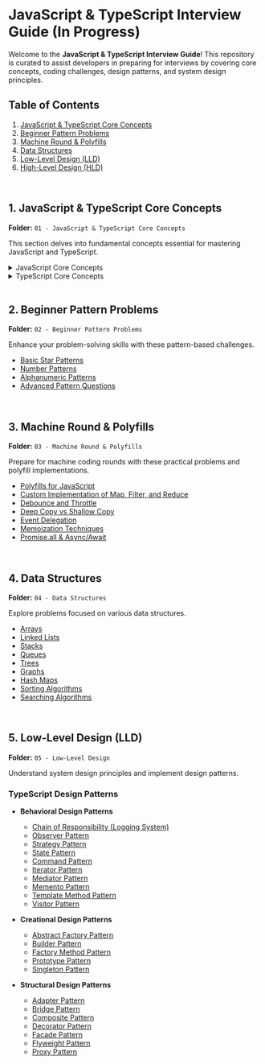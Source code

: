 # JavaScript & TypeScript Interview Guide (In Progress)

Welcome to the **JavaScript & TypeScript Interview Guide**! This repository is curated to assist developers in preparing for interviews by covering core concepts, coding challenges, design patterns, and system design principles.

## Table of Contents

1. [JavaScript & TypeScript Core Concepts](#1-javascript--typescript-core-concepts)
2. [Beginner Pattern Problems](#2-beginner-pattern-problems)
3. [Machine Round & Polyfills](#3-machine-round--polyfills)
4. [Data Structures](#4-data-structures)
5. [Low-Level Design (LLD)](#5-low-level-design-lld)
6. [High-Level Design (HLD)](#6-high-level-design-hld)

<br>


## 1. JavaScript & TypeScript Core Concepts

**Folder:** `01 - JavaScript & TypeScript Core Concepts`

This section delves into fundamental concepts essential for mastering JavaScript and TypeScript.

<details>
  <summary>JavaScript Core Concepts</summary>

  - [Closures](01%20-%20JavaScript%20&%20TypeScript%20Core%20Concepts/JavaScript%20Closures.md)
  - [Currying](01%20-%20JavaScript%20&%20TypeScript%20Core%20Concepts/JavaScript%20Currying.md)
  - [Generators](01%20-%20JavaScript%20&%20TypeScript%20Core%20Concepts/JavaScript%20Generators.md)
  - [Hoisting](01%20-%20JavaScript%20&%20TypeScript%20Core%20Concepts/JavaScript%20Hoisting.md)
  - [Iterators & Iterables](01%20-%20JavaScript%20&%20TypeScript%20Core%20Concepts/JavaScript%20Iterators%20&%20Iterables.md)
  - [NaN](01%20-%20JavaScript%20&%20TypeScript%20Core%20Concepts/JavaScript%20NaN.md)
  - [Rest vs Spread Operator](01%20-%20JavaScript%20&%20TypeScript%20Core%20Concepts/JavaScript%20Rest%20vs%20Spread%20Operator.md)
  - [Scope](01%20-%20JavaScript%20&%20TypeScript%20Core%20Concepts/JavaScript%20Scope.md)
  - [Undefined vs Null](01%20-%20JavaScript%20&%20TypeScript%20Core%20Concepts/JavaScript%20Undefined%20vs%20Null.md)
  - [Automatic Semicolon Insertion](01%20-%20JavaScript%20&%20TypeScript%20Core%20Concepts/JavaScript%20Automatic%20Semicolon%20Insertion.md)
</details>
<details>
  <summary>TypeScript Core Concepts</summary>

  - [TypeScript Types](01%20-%20JavaScript%20&%20TypeScript%20Core%20Concepts/TypeScript%20Types.md)
</details>

<br>

## 2. Beginner Pattern Problems

**Folder:** `02 - Beginner Pattern Problems`

Enhance your problem-solving skills with these pattern-based challenges.

- [Basic Star Patterns](02%20-%20Beginner%20Pattern%20Problems/Basic%20Star%20Patterns.md)
- [Number Patterns](02%20-%20Beginner%20Pattern%20Problems/Number%20Patterns.md)
- [Alphanumeric Patterns](02%20-%20Beginner%20Pattern%20Problems/Alphanumeric%20Patterns.md)
- [Advanced Pattern Questions](02%20-%20Beginner%20Pattern%20Problems/Advanced%20Pattern%20Questions.md)

<br>

## 3. Machine Round & Polyfills

**Folder:** `03 - Machine Round & Polyfills`

Prepare for machine coding rounds with these practical problems and polyfill implementations.

- [Polyfills for JavaScript](03%20-%20Machine%20Round%20&%20Polyfills/Polyfills%20for%20JavaScript.md)
- [Custom Implementation of Map, Filter, and Reduce](03%20-%20Machine%20Round%20&%20Polyfills/Custom%20Implementation%20of%20Map%2C%20Filter%2C%20and%20Reduce.md)
- [Debounce and Throttle](03%20-%20Machine%20Round%20&%20Polyfills/Debounce%20and%20Throttle.md)
- [Deep Copy vs Shallow Copy](03%20-%20Machine%20Round%20&%20Polyfills/Deep%20Copy%20vs%20Shallow%20Copy.md)
- [Event Delegation](03%20-%20Machine%20Round%20&%20Polyfills/Event%20Delegation.md)
- [Memoization Techniques](03%20-%20Machine%20Round%20&%20Polyfills/Memoization%20Techniques.md)
- [Promise.all & Async/Await](03%20-%20Machine%20Round%20&%20Polyfills/Promise.all%20&%20Async%20Await.md)

<br>

## 4. Data Structures

**Folder:** `04 - Data Structures`

Explore problems focused on various data structures.

- [Arrays](04%20-%20Data%20Structures/Arrays.md)
- [Linked Lists](04%20-%20Data%20Structures/Linked%20Lists.md)
- [Stacks](04%20-%20Data%20Structures/Stacks.md)
- [Queues](04%20-%20Data%20Structures/Queues.md)
- [Trees](04%20-%20Data%20Structures/Trees.md)
- [Graphs](04%20-%20Data%20Structures/Graphs.md)
- [Hash Maps](04%20-%20Data%20Structures/Hash%20Maps.md)
- [Sorting Algorithms](04%20-%20Data%20Structures/Sorting%20Algorithms.md)
- [Searching Algorithms](04%20-%20Data%20Structures/Searching%20Algorithms.md)

<br>

## 5. Low-Level Design (LLD)

**Folder:** `05 - Low-Level Design`

Understand system design principles and implement design patterns.

### TypeScript Design Patterns

- **Behavioral Design Patterns**
  - [Chain of Responsibility (Logging System)](05%20-%20Low-Level%20Design/TypeScript%20Design%20Patterns/Behavioral%20Design%20Patterns/Chain%20of%20Responsibility%20(Logging%20System).md)
  - [Observer Pattern](05%20-%20Low-Level%20Design/TypeScript%20Design%20Patterns/Behavioral%20Design%20Patterns/Observer%20Pattern.md)
  - [Strategy Pattern](05%20-%20Low-Level%20Design/TypeScript%20Design%20Patterns/Behavioral%20Design%20Design%20Patterns/Strategy%20Pattern.md)
  - [State Pattern](05%20-%20Low-Level%20Design/TypeScript%20Design%20Patterns/Behavioral%20Design%20Patterns/State%20Pattern.md)
  - [Command Pattern](05%20-%20Low-Level%20Design/TypeScript%20Design%20Patterns/Behavioral%20Design%20Patterns/Command%20Pattern.md)
  - [Iterator Pattern](05%20-%20Low-Level%20Design/TypeScript%20Design%20Patterns/Behavioral%20Design%20Patterns/Iterator%20Pattern.md)
  - [Mediator Pattern](05%20-%20Low-Level%20Design/TypeScript%20Design%20Patterns/Behavioral%20Design%20Patterns/Mediator%20Pattern.md)
  - [Memento Pattern](05%20-%20Low-Level%20Design/TypeScript%20Design%20Patterns/Behavioral%20Design%20Patterns/Memento%20Pattern.md)
  - [Template Method Pattern](05%20-%20Low-Level%20Design/TypeScript%20Design%20Patterns/Behavioral%20Design%20Patterns/Template%20Method%20Pattern.md)
  - [Visitor Pattern](05%20-%20Low-Level%20Design/TypeScript%20Design%20Patterns/Behavioral%20Design%20Patterns/Visitor%20Pattern.md)

- **Creational Design Patterns**
  - [Abstract Factory Pattern](05%20-%20Low-Level%20Design/TypeScript%20Design%20Patterns/Creational%20Design%20Patterns/Abstract%20Factory%20Pattern.md)
  - [Builder Pattern](05%20-%20Low-Level%20Design/TypeScript%20Design%20Patterns/Creational%20Design%20Patterns/Builder%20Pattern.md)
  - [Factory Method Pattern](05%20-%20Low-Level%20Design/TypeScript%20Design%20Patterns/Creational%20Design%20Patterns/Factory%20Method%20Pattern.md)
  - [Prototype Pattern](05%20-%20Low-Level%20Design/TypeScript%20Design%20Patterns/Creational%20Design%20Patterns/Prototype%20Pattern.md)
  - [Singleton Pattern](05%20-%20Low-Level%20Design/TypeScript%20Design%20Patterns/Creational%20Design%20Patterns/Singleton%20Pattern.md)

- **Structural Design Patterns**
  - [Adapter Pattern](05%20-%20Low-Level%20Design/TypeScript%20Design%20Patterns/Structural%20Design%20Patterns/Adapter%20Pattern.md)
  - [Bridge Pattern](05%20-%20Low-Level%20Design/TypeScript%20Design%20Patterns/Structural%20Design%20Patterns/Bridge%20Pattern.md)
  - [Composite Pattern](05%20-%20Low-Level%20Design/TypeScript%20Design%20Patterns/Structural%20Design%20Patterns/Composite%20Pattern.md)
  - [Decorator Pattern](05%20-%20Low-Level%20Design/TypeScript%20Design%20Patterns/Structural%20Design%20Patterns/Decorator%20Pattern.md)
  - [Facade Pattern](05%20-%20Low-Level%20Design/TypeScript%20Design%20Patterns/Structural%20Design%20Patterns/Facade%20Pattern.md)
  - [Flyweight Pattern](05%20-%20Low-Level%20Design/TypeScript%20Design%20Patterns/Structural%20Design%20Patterns/Flyweight%20Pattern.md)
  - [Proxy Pattern](05%20-%20Low-Level%20Design/TypeScript%20Design%20Patterns/Structural%20Design%20Patterns/Proxy%20Pattern.md)

 
